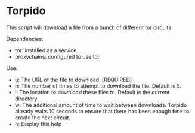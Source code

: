 # Torpido

This script will download a file from a bunch of different tor circuits

Dependencies:
- tor: installed as a service
- proxychains: configured to use tor


Use:
- u: The URL of the file to download. [REQUIRED]
- n: The number of times to attempt to download the file. Default is 5.
- l: The location to download these files to. Default is the current directory.
- w: The additional amount of time to wait between downloads. Torpido already waits 10 seconds to ensure that there has been enough time to create the next circuit.
- h: Display this help
